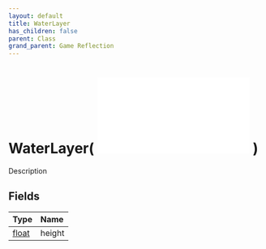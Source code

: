 ```yaml
---
layout: default
title: WaterLayer
has_children: false
parent: Class
grand_parent: Game Reflection
---
```

# WaterLayer( ![ CellLayer ](/game-reflection/classes/cell_layer.md) )
Description 

## Fields
| Type | Name |
|:-------------|:--------------|
| [float](/game-reflection/components/float.md) | height |
